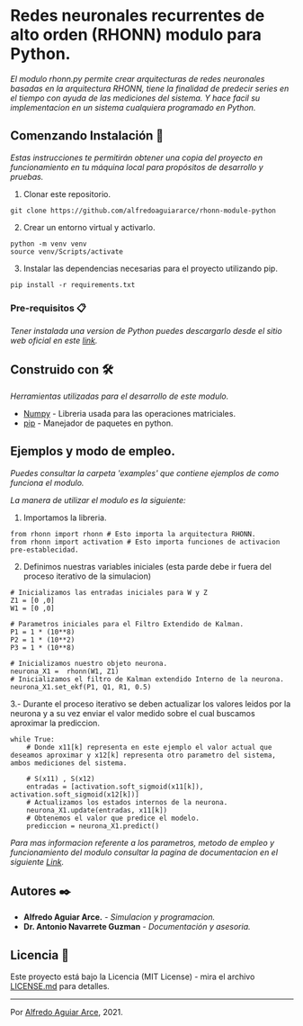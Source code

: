 # Redes neuronales recurrentes de alto orden (RHONN) modulo para Python.

_El modulo rhonn.py permite crear arquitecturas de redes neuronales basadas en la arquitectura RHONN, tiene la finalidad de predecir series en el tiempo con ayuda de las mediciones del sistema. Y hace facil su implementacion en un sistema cualquiera programado en Python._

## Comenzando Instalación 🚀

_Estas instrucciones te permitirán obtener una copia del proyecto en funcionamiento en tu máquina local para propósitos de desarrollo y pruebas._

1. Clonar este repositorio.
```
git clone https://github.com/alfredoaguiararce/rhonn-module-python
```
2. Crear un entorno virtual y activarlo.
```
python -m venv venv
source venv/Scripts/activate
```
3. Instalar las dependencias necesarias para el proyecto utilizando pip.
```
pip install -r requirements.txt
```

### Pre-requisitos 📋

_Tener instalada una version de Python puedes descargarlo desde el sitio web oficial en este [link](https://www.python.org/downloads/)._

## Construido con 🛠️

_Herramientas utilizadas para el desarrollo de este modulo._

* [Numpy](https://numpy.org/) - Libreria usada para las operaciones matriciales.
* [pip](https://pip.pypa.io/en/stable/) - Manejador de paquetes en python.

## Ejemplos y modo de empleo.

_Puedes consultar la carpeta 'examples' que contiene ejemplos de como funciona el modulo._

_La manera de utilizar el modulo es la siguiente:_
1. Importamos la libreria.
```
from rhonn import rhonn # Esto importa la arquitectura RHONN.
from rhonn import activation # Esto importa funciones de activacion pre-establecidad.
```
2. Definimos nuestras variables iniciales (esta parde debe ir fuera del proceso iterativo de la simulacion)
```
# Inicializamos las entradas iniciales para W y Z
Z1 = [0 ,0]
W1 = [0 ,0]

# Parametros iniciales para el Filtro Extendido de Kalman.
P1 = 1 * (10**8)
P2 = 1 * (10**2)
P3 = 1 * (10**8)

# Inicializamos nuestro objeto neurona.
neurona_X1 =  rhonn(W1, Z1)
# Inicializamos el filtro de Kalman extendido Interno de la neurona.
neurona_X1.set_ekf(P1, Q1, R1, 0.5) 
```

3.- Durante el proceso iterativo se deben actualizar los valores leidos por la neurona y a su vez enviar el valor medido sobre el cual buscamos aproximar la prediccion.
```
while True:
    # Donde x11[k] representa en este ejemplo el valor actual que deseamos aproximar y x12[k] representa otro parametro del sistema, ambos mediciones del sistema.
    
    # S(x11) , S(x12)
    entradas = [activation.soft_sigmoid(x11[k]), activation.soft_sigmoid(x12[k])]
    # Actualizamos los estados internos de la neurona.
    neurona_X1.update(entradas, x11[k])
    # Obtenemos el valor que predice el modelo.
    prediccion = neurona_X1.predict()
```

_Para mas informacion referente a los parametros, metodo de empleo y funcionamiento del modulo consultar la pagina de documentacion en el siguiente [Link]()._
## Autores ✒️

* **Alfredo Aguiar Arce.** - *Simulacion y programacion.*
* **Dr. Antonio Navarrete Guzman** - *Documentación y asesoria.*

## Licencia 📄

Este proyecto está bajo la Licencia (MIT License) - mira el archivo [LICENSE.md](LICENSE.md) para detalles.

---
Por [Alfredo Aguiar Arce](www.alfredoagrar.com), 2021.